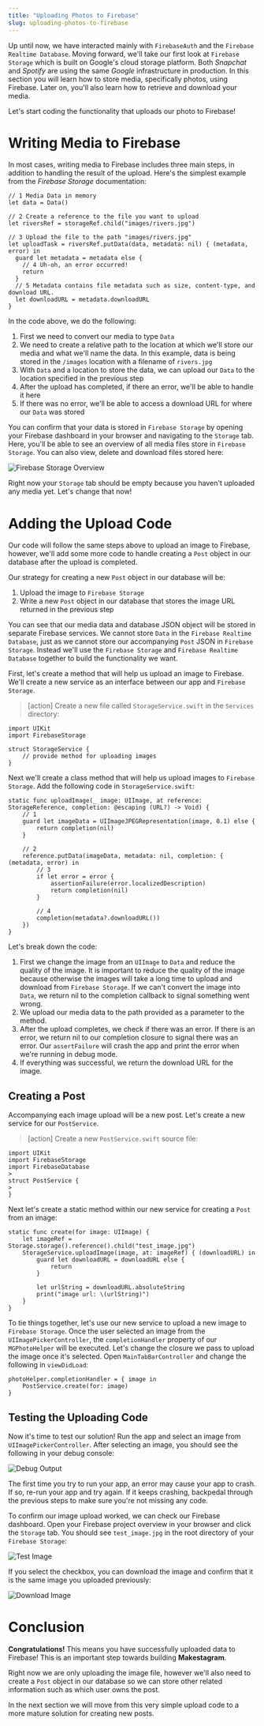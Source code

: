 ```yaml
---
title: "Uploading Photos to Firebase"
slug: uploading-photos-to-firebase
---
```


Up until now, we have interacted mainly with `FirebaseAuth` and the `Firebase Realtime Database`. Moving forward, we'll take our first look at `Firebase Storage` which is built on Google's cloud storage platform. Both _Snapchat_ and _Spotify_ are using the same _Google_ infrastructure in production. In this section you will learn how to store media, specifically photos, using Firebase. Later on, you'll also learn how to retrieve and download your media.

Let's start coding the functionality that uploads our photo to Firebase!

# Writing Media to Firebase

In most cases, writing media to Firebase includes three main steps, in addition to handling the result of the upload. Here's the simplest example from the *Firebase Storage* documentation:

```
// 1 Media Data in memory
let data = Data()

// 2 Create a reference to the file you want to upload
let riversRef = storageRef.child("images/rivers.jpg")

// 3 Upload the file to the path "images/rivers.jpg"
let uploadTask = riversRef.putData(data, metadata: nil) { (metadata, error) in
  guard let metadata = metadata else {
    // 4 Uh-oh, an error occurred!
    return
  }
  // 5 Metadata contains file metadata such as size, content-type, and download URL.
  let downloadURL = metadata.downloadURL
}
```

In the code above, we do the following:

1. First we need to convert our media to type `Data`
1. We need to create a relative path to the location at which we'll store our media and what we'll name the data. In this example, data is being stored in the `/images` location with a filename of `rivers.jpg`
1. With `Data` and a location to store the data, we can upload our `Data` to the location specified in the previous step
1. After the upload has completed, if there an error, we'll be able to handle it here
1. If there was no error, we'll be able to access a download URL for where our `Data` was stored

You can confirm that your data is stored in `Firebase Storage` by opening your Firebase dashboard in your browser and navigating to the `Storage` tab. Here, you'll be able to see an overview of all media files store in `Firebase Storage`. You can also view, delete and download files stored here:

![Firebase Storage Overview](assets/firebase_storage.png)

 Right now your `Storage` tab should be empty because you haven't uploaded any media yet. Let's change that now!

# Adding the Upload Code

Our code will follow the same steps above to upload an image to Firebase, however, we'll add some more code to handle creating a `Post` object in our database after the upload is completed.

Our strategy for creating a new `Post` object in our database will be:

1. Upload the image to `Firebase Storage`
1. Write a new `Post` object in our database that stores the image URL returned in the previous step

You can see that our media data and database JSON object will be stored in separate Firebase services. We cannot store `Data` in the `Firebase Realtime Database`, just as we cannot store our accompanying `Post` JSON in `Firebase Storage`. Instead we'll use the `Firebase Storage` and `Firebase Realtime Database` together to build the functionality we want.

First, let's create a method that will help us upload an image to Firebase. We'll create a new service as an interface between our app and `Firebase Storage`.

> [action]
Create a new file called `StorageService.swift` in the `Services` directory:

```
import UIKit
import FirebaseStorage

struct StorageService {
    // provide method for uploading images
}
```

Next we'll create a class method that will help us upload images to `Firebase Storage`. Add the following code in `StorageService.swift`:

```
static func uploadImage(_ image: UIImage, at reference: StorageReference, completion: @escaping (URL?) -> Void) {
    // 1
    guard let imageData = UIImageJPEGRepresentation(image, 0.1) else {
        return completion(nil)
    }

    // 2
    reference.putData(imageData, metadata: nil, completion: { (metadata, error) in
        // 3
        if let error = error {
            assertionFailure(error.localizedDescription)
            return completion(nil)
        }

        // 4
        completion(metadata?.downloadURL())
    })
}
```

Let's break down the code:

1. First we change the image from an `UIImage` to `Data` and reduce the quality of the image. It is important to reduce the quality of the image because otherwise the images will take a long time to upload and download from `Firebase Storage`. If we can't convert the image into `Data`, we return nil to the completion callback to signal something went wrong.
1. We upload our media data to the path provided as a parameter to the method.
1. After the upload completes, we check if there was an error. If there is an error, we return nil to our completion closure to signal there was an error. Our `assertFailure` will crash the app and print the error when we're running in debug mode.
1. If everything was successful, we return the download URL for the image.

## Creating a Post

Accompanying each image upload will be a new post. Let's create a new service for our `PostService`.

> [action]
Create a new `PostService.swift` source file:
>
```
import UIKit
import FirebaseStorage
import FirebaseDatabase
>
struct PostService {
>
}
```

Next let's create a static method within our new service for creating a `Post` from an image:

```
static func create(for image: UIImage) {
    let imageRef = Storage.storage().reference().child("test_image.jpg")
    StorageService.uploadImage(image, at: imageRef) { (downloadURL) in
        guard let downloadURL = downloadURL else {
            return
        }

        let urlString = downloadURL.absoluteString
        print("image url: \(urlString)")
    }
}
```

To tie things together, let's use our new service to upload a new image to `Firebase Storage`. Once the user selected an image from the `UIImagePickerController`, the `completionHandler` property of our `MGPhotoHelper` will be executed. Let's change the closure we pass to upload the image once it's selected. Open `MainTabBarController` and change the following in `viewDidLoad`:

```
photoHelper.completionHandler = { image in
    PostService.create(for: image)
}
```

## Testing the Uploading Code

Now it's time to test our solution! Run the app and select an image from `UIImagePickerController`. After selecting an image, you should see the following in your debug console:

![Debug Output](assets/debug_output.png)

The first time you try to run your app, an error may cause your app to crash. If so, re-run your app and try again. If it keeps crashing, backpedal through the previous steps to make sure you're not missing any code.

To confirm our image upload worked, we can check our Firebase dashboard. Open your Firebase project overview in your browser and click the `Storage` tab. You should see `test_image.jpg` in the root directory of your `Firebase Storage`:

![Test Image](assets/stored_test_image.png)

If you select the checkbox, you can download the image and confirm that it is the same image you uploaded previously:

![Download Image](assets/download_image.png)

# Conclusion

**Congratulations!** This means you have successfully uploaded data to Firebase! This is an important step towards building **Makestagram**.

Right now we are only uploading the image file, however we'll also need to create a `Post` object in our database so we can store other related information such as which user owns the post.

In the next section we will move from this very simple upload code to a more mature solution for creating new posts.
